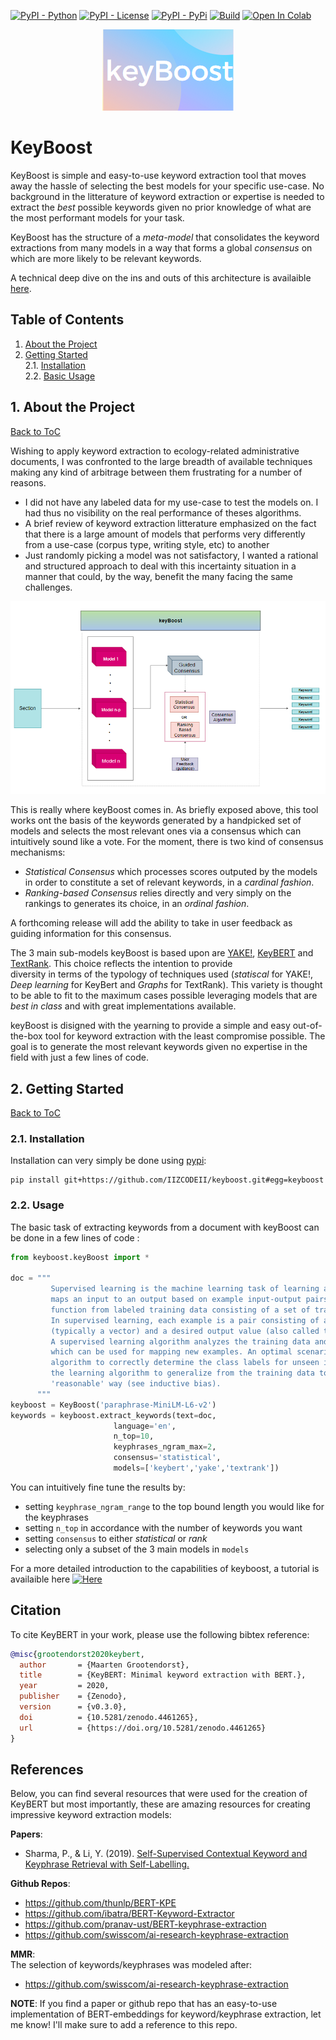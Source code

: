 [![PyPI - Python](https://img.shields.io/badge/python-3.6%20|%203.7%20|%203.8-blue.svg)](https://pypi.org/project/keybert/)
[![PyPI - License](https://img.shields.io/badge/license-MIT-green.svg)](https://github.com/MaartenGr/keybert/blob/master/LICENSE)
[![PyPI - PyPi](https://img.shields.io/pypi/v/keyBERT)](https://pypi.org/project/keybert/)
[![Build](https://img.shields.io/github/workflow/status/MaartenGr/keyBERT/Code%20Checks/master)](https://pypi.org/project/keybert/)
[![Open In Colab](https://colab.research.google.com/assets/colab-badge.svg)](https://drive.google.com/file/d/1X-ANEMa1xmNFztRdo-YXQh2lBmPwVueQ/view?usp=sharing)

<p align = 'center'> <img src="keyboost.png"/> </p>

# KeyBoost

KeyBoost is simple and easy-to-use keyword extraction tool that moves away the hassle of selecting the best models for your specific use-case. No background in the litterature of keyword extraction or expertise is needed to extract the *best* possible keywords given no prior knowledge of what are the most performant models for your task.

KeyBoost has the structure of a *meta-model* that consolidates the keyword extractions from many models in a way that forms a global *consensus* on which are more likely to be relevant keywords.

A technical deep dive on the ins and outs of this architecture is availaible [here](https://towardsdatascience.com/keyword-extraction-with-bert-724efca412ea).

<a name="toc"/></a>
## Table of Contents  
<!--ts-->
   1. [About the Project](#about)  
   2. [Getting Started](#gettingstarted)    
        2.1. [Installation](#installation)    
        2.2. [Basic Usage](#usage)
<!--te-->


<a name="about"/></a>
## 1. About the Project
[Back to ToC](#toc)  

Wishing to apply keyword extraction to ecology-related administrative documents, I was confronted to the large breadth of available techniques making any kind of arbitrage between them frustrating for a number of reasons.

* I did not have any labeled data for my use-case to test the models on. I had thus no visibility on the real performance of theses algorithms.
* A brief review of keyword extraction litterature emphasized on the fact that there is a large amount of models that performs very differently from a use-case (corpus type, writing style, etc) to another
* Just randomly picking a model was not satisfactory, I wanted a rational and structured approach to deal with this incertainty situation in a manner that could, by the way, benefit the many facing the same challenges.

<p align = 'center'> <img src="keyBoost_overview.PNG"/> </p>

This is really where keyBoost comes in. As briefly exposed above, this tool works ont the basis of the keywords generated by a handpicked set of models and selects the most relevant ones via a consensus which can intuitively sound like a vote. For the moment, there is two kind of consensus mechanisms:

* *Statistical Consensus* which processes scores outputed by the models in order to constitute a set of relevant keywords, in a *cardinal fashion*.
* *Ranking-based Consensus* relies directly and very simply on the rankings to generates its choice, in an *ordinal fashion*.

A forthcoming release will add the ability to take in user feedback as guiding information for this consensus.

The 3 main sub-models keyBoost is based upon are [YAKE!](https://github.com/LIAAD/yake), [KeyBERT](https://github.com/MaartenGr/KeyBERT) and [TextRank](https://github.com/RaRe-Technologies/gensim). This choice reflects the intention to provide  
diversity in terms of the typology of techniques used (*statiscal* for YAKE!, *Deep learning* for KeyBert and *Graphs*  for TextRank). This variety is thought to  be able to fit to the maximum cases possible leveraging models that are *best in class* and with great implementations available.


keyBoost is disigned with the yearning to provide a simple and easy out-of-the-box tool for keyword extraction with the least compromise possible. The goal is to generate the most relevant keywords given no expertise in the field with just a few lines of code.

<a name="gettingstarted"/></a>
## 2. Getting Started
[Back to ToC](#toc)  

<a name="installation"/></a>
###  2.1. Installation
Installation can very simply be done using [pypi](https://pypi.org/project/keybert/):

```
pip install git+https://github.com/IIZCODEII/keyboost.git#egg=keyboost
```

<a name="usage"/></a>
###  2.2. Usage

The basic task of extracting keywords from a document with keyBoost can be done in a few lines of code :

```python
from keyboost.keyBoost import *

doc = """
         Supervised learning is the machine learning task of learning a function that
         maps an input to an output based on example input-output pairs. It infers a
         function from labeled training data consisting of a set of training examples.
         In supervised learning, each example is a pair consisting of an input object
         (typically a vector) and a desired output value (also called the supervisory signal).
         A supervised learning algorithm analyzes the training data and produces an inferred function,
         which can be used for mapping new examples. An optimal scenario will allow for the
         algorithm to correctly determine the class labels for unseen instances. This requires
         the learning algorithm to generalize from the training data to unseen situations in a
         'reasonable' way (see inductive bias).
      """
keyboost = KeyBoost('paraphrase-MiniLM-L6-v2')
keywords = keyboost.extract_keywords(text=doc,
                       language='en',
                       n_top=10,
                       keyphrases_ngram_max=2,
                       consensus='statistical',
                       models=['keybert','yake','textrank'])
```

You can intuitively fine tune the results by:
* setting `keyphrase_ngram_range` to the top bound length you would like for the keyphrases
* setting `n_top` in accordance with the number of keywords you want
* setting `consensus` to either *statistical* or *rank*
* selecting only a subset of the 3 main models in `models`

For a more detailed introduction to the capabilities of keyboost, a tutorial is availaible here [![Here](https://colab.research.google.com/assets/colab-badge.svg)](https://drive.google.com/file/d/1X-ANEMa1xmNFztRdo-YXQh2lBmPwVueQ/view?usp=sharing)



## Citation
To cite KeyBERT in your work, please use the following bibtex reference:

```bibtex
@misc{grootendorst2020keybert,
  author       = {Maarten Grootendorst},
  title        = {KeyBERT: Minimal keyword extraction with BERT.},
  year         = 2020,
  publisher    = {Zenodo},
  version      = {v0.3.0},
  doi          = {10.5281/zenodo.4461265},
  url          = {https://doi.org/10.5281/zenodo.4461265}
}
```

## References
Below, you can find several resources that were used for the creation of KeyBERT
but most importantly, these are amazing resources for creating impressive keyword extraction models:

**Papers**:  
* Sharma, P., & Li, Y. (2019). [Self-Supervised Contextual Keyword and Keyphrase Retrieval with Self-Labelling.](https://www.preprints.org/manuscript/201908.0073/download/final_file)

**Github Repos**:  
* https://github.com/thunlp/BERT-KPE
* https://github.com/ibatra/BERT-Keyword-Extractor
* https://github.com/pranav-ust/BERT-keyphrase-extraction
* https://github.com/swisscom/ai-research-keyphrase-extraction

**MMR**:  
The selection of keywords/keyphrases was modeled after:
* https://github.com/swisscom/ai-research-keyphrase-extraction

**NOTE**: If you find a paper or github repo that has an easy-to-use implementation
of BERT-embeddings for keyword/keyphrase extraction, let me know! I'll make sure to
add a reference to this repo.
